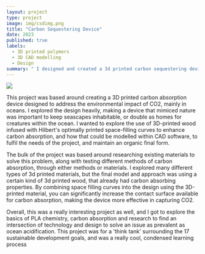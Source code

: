 ```yaml
---
layout: project
type: project
image: img/csdimg.png
title: "Carbon Sequestering Device"
date: 2023
published: true
labels:
  - 3D printed polymers
  - 3D CAD modelling
  - Design
summary: " I designed and created a 3d printed carbon sequestering device, with the aim of combatting ocean acidification."
---
```

<img class="img-fluid" src="../img/csdHeaderImg.png">

This project was based around creating a 3D printed carbon absorption device designed to address the environmental impact of CO2, mainly in oceans. I explored the design heavily, making a device that mimiced nature was important to keep seascapes inhabitable, or double as homes for creatures within the ocean. I wanted to explore the use of 3D-printed wood infused with Hilbert's optimally printed space-filling curves to enhance carbon absorption, and how that could be modelled within CAD software, to fulfil the needs of the project, and maintain an organic final form. 

The bulk of the project was based around researching existing materials to solve this problem, along with testing different methods of carbon absorption, through either methods or materials. I explored many different types of 3d printed materials, but the final model and approach was using a certain kind of 3d printed wood, that already had carbon absorbing properties. By combining space filling curves into the design using the 3D-printed material, you can significantly increase the contact surface available for carbon absorption, making the device more effective in capturing CO2. 

Overall, this was a really interesting project as well, and I got to explore the basics of PLA chemistry, carbon absorption and research to find an intersection of technology and design to solve an issue as prevalent as ocean acidification. This project was for a 'think tank' surrounding the 17 sustainable development goals, and was a really cool, condensed learning process

